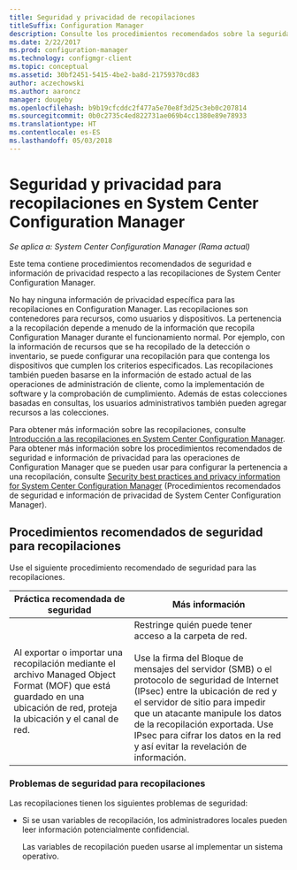 ```yaml
---
title: Seguridad y privacidad de recopilaciones
titleSuffix: Configuration Manager
description: Consulte los procedimientos recomendados sobre la seguridad y la privacidad de las recopilaciones en System Center Configuration Manager.
ms.date: 2/22/2017
ms.prod: configuration-manager
ms.technology: configmgr-client
ms.topic: conceptual
ms.assetid: 30bf2451-5415-4be2-ba8d-21759370cd83
author: aczechowski
ms.author: aaroncz
manager: dougeby
ms.openlocfilehash: b9b19cfcddc2f477a5e70e8f3d25c3eb0c207814
ms.sourcegitcommit: 0b0c2735c4ed822731ae069b4cc1380e89e78933
ms.translationtype: HT
ms.contentlocale: es-ES
ms.lasthandoff: 05/03/2018
---
```

# <a name="security-and-privacy-for-collections-in-system-center-configuration-manager"></a>Seguridad y privacidad para recopilaciones en System Center Configuration Manager

*Se aplica a: System Center Configuration Manager (Rama actual)*

Este tema contiene procedimientos recomendados de seguridad e información de privacidad respecto a las recopilaciones de System Center Configuration Manager.  

 No hay ninguna información de privacidad específica para las recopilaciones en Configuration Manager. Las recopilaciones son contenedores para recursos, como usuarios y dispositivos. La pertenencia a la recopilación depende a menudo de la información que recopila Configuration Manager durante el funcionamiento normal. Por ejemplo, con la información de recursos que se ha recopilado de la detección o inventario, se puede configurar una recopilación para que contenga los dispositivos que cumplen los criterios especificados. Las recopilaciones también pueden basarse en la información de estado actual de las operaciones de administración de cliente, como la implementación de software y la comprobación de cumplimiento. Además de estas colecciones basadas en consultas, los usuarios administrativos también pueden agregar recursos a las colecciones.  

 Para obtener más información sobre las recopilaciones, consulte [Introducción a las recopilaciones en System Center Configuration Manager](../../../../core/clients/manage/collections/introduction-to-collections.md). Para obtener más información sobre los procedimientos recomendados de seguridad e información de privacidad para las operaciones de Configuration Manager que se pueden usar para configurar la pertenencia a una recopilación, consulte [Security best practices and privacy information for System Center Configuration Manager](../../../../core/plan-design/security/security-best-practices-and-privacy-information.md) (Procedimientos recomendados de seguridad e información de privacidad de System Center Configuration Manager).  

## <a name="security-best-practices-for-collections"></a>Procedimientos recomendados de seguridad para recopilaciones  
 Use el siguiente procedimiento recomendado de seguridad para las recopilaciones.  

|Práctica recomendada de seguridad|Más información|  
|----------------------------|----------------------|  
|Al exportar o importar una recopilación mediante el archivo Managed Object Format (MOF) que está guardado en una ubicación de red, proteja la ubicación y el canal de red.|Restringe quién puede tener acceso a la carpeta de red.<br /><br /> Use la firma del Bloque de mensajes del servidor (SMB) o el protocolo de seguridad de Internet (IPsec) entre la ubicación de red y el servidor de sitio para impedir que un atacante manipule los datos de la recopilación exportada. Use IPsec para cifrar los datos en la red y así evitar la revelación de información.|  

### <a name="security-issues-for-collections"></a>Problemas de seguridad para recopilaciones  
 Las recopilaciones tienen los siguientes problemas de seguridad:  

-   Si se usan variables de recopilación, los administradores locales pueden leer información potencialmente confidencial.  

     Las variables de recopilación pueden usarse al implementar un sistema operativo.  
